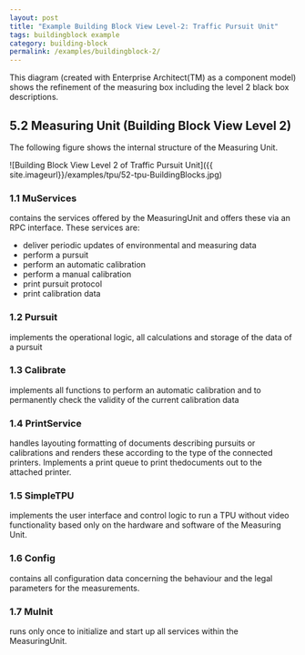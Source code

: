 ```yaml
---
layout: post
title: "Example Building Block View Level-2: Traffic Pursuit Unit"
tags: buildingblock example 
category: building-block
permalink: /examples/buildingblock-2/
---
```



<div class="arc42-example">
This diagram (created with Enterprise Architect(TM) as a component model) shows the refinement of the measuring box including the level 2 black box descriptions. 
</div>

## 5.2 Measuring Unit (Building Block View Level 2)
The following figure shows the internal structure of the Measuring Unit. 

![Building Block View Level 2 of Traffic Pursuit Unit]({{ site.imageurl}}/examples/tpu/52-tpu-BuildingBlocks.jpg)

### 1.1 MuServices

contains the services offered by the MeasuringUnit and offers these via an RPC interface. These services are:

* deliver periodic updates of environmental and measuring data 
* perform a pursuit
* perform an automatic calibration
* perform a manual calibration
* print pursuit protocol
* print calibration data

### 1.2 Pursuit

implements the operational logic, all calculations and storage of the data of a pursuit

### 1.3 Calibrate

implements all functions to perform an automatic calibration and to permanently check the validity of the current calibration data

### 1.4 PrintService

handles layouting formatting of documents describing pursuits or calibrations and renders these according to the type of the connected printers. Implements a print queue to print thedocuments out to the attached printer.

### 1.5 SimpleTPU

implements the user interface and control logic to run a TPU without video functionality based only on the hardware and software of the Measuring Unit.

### 1.6 Config

contains all configuration data concerning the behaviour and the legal parameters for the measurements.

### 1.7 MuInit

runs only once to initialize and start up all services within the MeasuringUnit.

